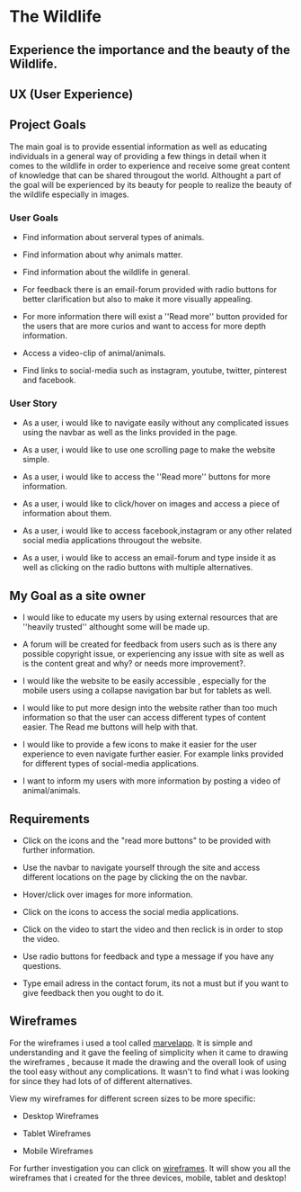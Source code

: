 # The Wildlife
## Experience the importance and the beauty of the Wildlife.

## UX (User Experience)


## Project Goals
The main goal is to provide essential information as well as educating individuals in a general way of providing a few things in detail when it comes to the wildlife in order to experience and receive some great content of knowledge that can be shared througout the world. Althought a part of the goal will be experienced by its beauty for people to realize the beauty of the wildlife especially in images.

### User Goals

- Find information about serveral types of animals.

- Find information about why animals matter.

- Find information about the wildlife in general.

- For feedback there is an email-forum provided with radio buttons for better clarification but also to make it more visually appealing.

- For more information there will exist a ''Read more'' button provided for the users that are more curios and want to access for more depth information.

- Access a video-clip of animal/animals.

- Find links to social-media such as instagram, youtube, twitter, pinterest and facebook.

### User Story
- As a user, i would like to navigate easily without any complicated issues using the navbar as well as the links provided in the page.

- As a user, i would like to use one scrolling page to make the website simple.

- As a user, i would like to access the ''Read more'' buttons for more information.

- As a user, i would like to click/hover on images and access a piece of information about them.

- As a user, i would like to access facebook,instagram or any other related social media applications througout the website.

- As a user, i would like to access an email-forum and type inside it as well as clicking on the radio buttons with multiple alternatives.

## My Goal as a site owner
- I would like to educate my users by using external resources that are ''heavily trusted'' althought some will be made up.

- A forum will be created for feedback from users such as is there any possible copyright issue, or experiencing any issue with site as well as is the content great and why? or needs more improvement?.

- I would like the website to be easily accessible , especially for the mobile users using a collapse navigation bar but for tablets as well.

- I would like to put more design into the website rather than too much information so that the user can access different types of content easier. The Read me buttons will help with that.

- I would like to provide a few icons to make it easier for the user experience to even navigate further easier. For example links provided for different types of social-media applications.

- I want to inform my users with more information by posting a video of animal/animals.

## Requirements
- Click on the icons and the "read more buttons" to be provided with further information.

- Use the navbar to navigate yourself through the site and access different locations on the page by clicking the on the navbar.

- Hover/click over images for more information.

- Click on the icons to access the social media applications.

- Click on the video to start the video and then reclick is in order to stop the video.

- Use radio buttons for feedback and type a message if you have any questions.

- Type email adress in the contact forum, its not a must but if you want to give feedback then you ought to do it.

## Wireframes
For the wireframes i used a tool called [marvelapp](https://marvelapp.com/). It is simple and understanding and it gave the feeling of simplicity when it came to drawing the wireframes , because it made the drawing and the overall look of using the tool easy without any complications. It wasn't to find what i was looking for since they had lots of of different alternatives.

View my wireframes for different screen sizes to be more specific:

- Desktop Wireframes

- Tablet Wireframes

- Mobile Wireframes

For further investigation you can click on [wireframes](https://github.com/Essential-coding/first-milestone/tree/master/wireframes). It will show you all the wireframes that i created for the three devices, mobile, tablet and desktop!

